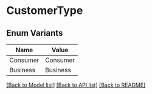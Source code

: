 # CustomerType

## Enum Variants

| Name | Value |
|---- | -----|
| Consumer | Consumer |
| Business | Business |


[[Back to Model list]](../README.md#documentation-for-models) [[Back to API list]](../README.md#documentation-for-api-endpoints) [[Back to README]](../README.md)



